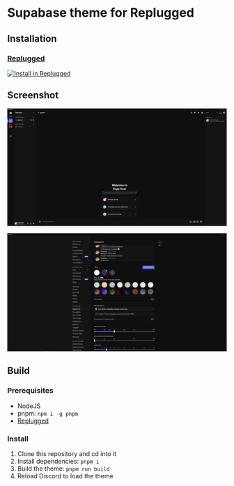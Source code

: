 # Supabase theme for Replugged

## Installation

### **[Replugged](https://replugged.dev/)**

[![Install in Replugged](https://img.shields.io/badge/-Install%20in%20Replugged-blue?style=for-the-badge&logo=none)](https://replugged.dev/install?identifier=CensoredOSU/replugged-supabase-theme-amoled&source=github)

## Screenshot

![Server Preview](./images/server.png)

![Settings Preview](./images/settings.png)

## Build

### Prerequisites

- NodeJS
- pnpm: `npm i -g pnpm`
- [Replugged](https://github.com/replugged-org/replugged#installation)

### Install

1. Clone this repository and cd into it
2. Install dependencies: `pnpm i`
3. Build the theme: `pnpm run build`
4. Reload Discord to load the theme

<!--
```sh
git tag v1.2.0
git push --tags
```
-->
